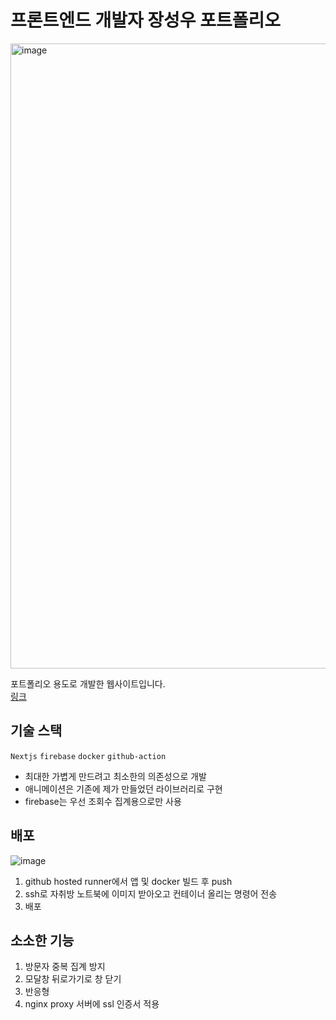 # 프론트엔드 개발자 장성우 포트폴리오

<img width="1000" alt="image" src="https://github.com/user-attachments/assets/57307af2-cce9-4d7c-965b-ac4e4aed9517">

포트폴리오 용도로 개발한 웹사이트입니다.  
[링크](https://lasbe.kr)

## 기술 스택

`Nextjs` `firebase` `docker` `github-action`

- 최대한 가볍게 만드려고 최소한의 의존성으로 개발
- 애니메이션은 기존에 제가 만들었던 라이브러리로 구현
- firebase는 우선 조회수 집계용으로만 사용

## 배포

![image](https://github.com/user-attachments/assets/255337da-f508-4197-ab43-9aaf4da5c565)

1. github hosted runner에서 앱 및 docker 빌드 후 push
2. ssh로 자취방 노트북에 이미지 받아오고 컨테이너 올리는 명령어 전송
3. 배포

## 소소한 기능

1. 방문자 중복 집계 방지
2. 모달창 뒤로가기로 창 닫기
3. 반응형
4. nginx proxy 서버에 ssl 인증서 적용
